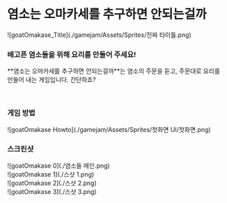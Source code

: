 # 염소는 오마카세를 추구하면 안되는걸까<br>
![goatOmakase_Title](./gamejam/Assets/Sprites/진짜 타이틀.png)<br>
<h3>배고픈 염소들을 위해 요리를 만들어 주세요!</h3>
<p>**염소는 오마카세를 추구하면 안되는걸까**는 염소의 주문을 듣고, 주문대로 요리를 만들어 내는 게임입니다. 간단하죠?</p><br>
<h3>게임 방법</h3>
![goatOmakase Howto](./gamejam/Assets/Sprites/첫화면 UI/첫화면.png)<br>
<h3>스크린샷</h3>
![goatOmakase 0](./염소들 메인.png)<br>
![goatOmakase 1](./스샷 1.png)<br>
![goatOmakase 2](./스샷 2.png)<br>
![goatOmakase 3](./스샷 3.png)<br>
